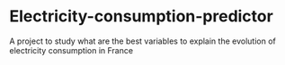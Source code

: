 # Electricity-consumption-predictor
A project to study what are the best variables to explain the evolution of electricity consumption in France

